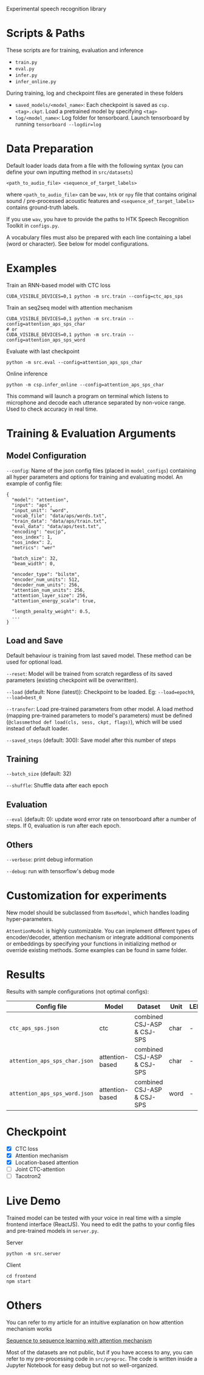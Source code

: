 Experimental speech recognition library

# Scripts & Paths

These scripts are for training, evaluation and inference

- `train.py`
- `eval.py`
- `infer.py`
- `infer_online.py`

During training, log and checkpoint files are generated in these folders

- `saved_models/<model_name>`: Each checkpoint is saved as `csp.<tag>.ckpt`. Load a pretrained model by specifying `<tag>`
- `log/<model_name>`: Log folder for tensorboard. Launch tensorboard by running `tensorboard --logdir=log`

# Data Preparation

Default loader loads data from a file with the following syntax (you can define your own inputting method in `src/datasets`)

```
<path_to_audio_file> <sequence_of_target_labels>
```

where `<path_to_audio_file>` can be `wav`, `htk` or `npy` file that contains original sound / pre-processed acoustic features and `<sequence_of_target_labels>` contains ground-truth labels.

If you use `wav`, you have to provide the paths to HTK Speech Recognition Toolkit in `configs.py`.

A vocabulary files must also be prepared with each line containing a label (word or character). See below for model configurations.

# Examples

Train an RNN-based model with CTC loss

```
CUDA_VISIBLE_DEVICES=0,1 python -m src.train --config=ctc_aps_sps
```

Train an seq2seq model with attention mechanism

```
CUDA_VISIBLE_DEVICES=0,1 python -m src.train --config=attention_aps_sps_char
# or
CUDA_VISIBLE_DEVICES=0,1 python -m src.train --config=attention_aps_sps_word
```

Evaluate with last checkpoint

```
python -m src.eval --config=attention_aps_sps_char
```

Online inference

```
python -m csp.infer_online --config=attention_aps_sps_char
```

This command will launch a program on terminal which listens to microphone and decode each utterance separated by non-voice range. Used to check accuracy in real time.

# Training & Evaluation Arguments

## Model Configuration

`--config`: Name of the json config files (placed in `model_configs`) containing all hyper parameters and options for training and evaluating model. An example of config file:

```
{
  "model": "attention",
  "input": "aps",
  "input_unit": "word",
  "vocab_file": "data/aps/words.txt",
  "train_data": "data/aps/train.txt",
  "eval_data": "data/aps/test.txt",
  "encoding": "eucjp",
  "eos_index": 1,
  "sos_index": 2,
  "metrics": "wer"

  "batch_size": 32,
  "beam_width": 0,

  "encoder_type": "bilstm",
  "encoder_num_units": 512,
  "decoder_num_units": 256,
  "attention_num_units": 256,
  "attention_layer_size": 256,
  "attention_energy_scale": true,

  "length_penalty_weight": 0.5,
  ...
}
```

## Load and Save

Default behaviour is training from last saved model. These method can be used for optional load.

`--reset`: Model will be trained from scratch regardless of its saved parameters (existing checkpoint will be overwritten). 

`--load` (default: None (latest)): Checkpoint to be loaded. Eg: `--load=epoch9`, `--load=best_0`

`--transfer`: Load pre-trained parameters from other model. A load method (mapping pre-trained parameters to model's parameters) must be defined (`@classmethod def load(cls, sess, ckpt, flags)`), which will be used instead of default loader.

`--saved_steps` (default: 300): Save model after this number of steps

## Training

`--batch_size` (default: 32)

`--shuffle`: Shuffle data after each epoch

## Evaluation

`--eval` (default: 0): update word error rate on tensorboard after a number of steps. If 0, evaluation is run after each epoch.

## Others

`--verbose`: print debug information

`--debug`: run with tensorflow's debug mode

# Customization for experiments

New model should be subclassed from `BaseModel`, which handles loading hyper-parameters.

`AttentionModel` is highly customizable. You can implement different types of encoder/decoder, attention mechanism or integrate additional components or embeddings by specifying your functions in initializing method or override existing methods. Some examples can be found in same folder.

# Results

Results with sample configurations (not optimal configs):

| Config file | Model | Dataset | Unit | LER |
|-------------|-------|---------|------|-----|
|`ctc_aps_sps.json`|ctc|combined CSJ-ASP & CSJ-SPS|char| - |
|`attention_aps_sps_char.json`|attention-based|combined CSJ-ASP & CSJ-SPS | char | - |
|`attention_aps_sps_word.json`|attention-based|combined CSJ-ASP & CSJ-SPS | word | - |

# Checkpoint

- [x] CTC loss
- [x] Attention mechanism
- [x] Location-based attention
- [ ] Joint CTC-attention
- [ ] Tacotron2

# Live Demo

Trained model can be tested with your voice in real time with a simple frontend interface (ReactJS). You need to edit the paths to your config files and pre-trained models in `server.py`.

Server

```
python -m src.server
```

Client

```
cd frontend
npm start
```

# Others

You can refer to my article for an intuitive explanation on how attention mechanism works

[Sequence to sequence learning with attention mechanism](https://medium.com/@viettrungdang/sequence-to-sequence-learning-with-attention-mechanism-a8964b5e301e)

Most of the datasets are not public, but if you have access to any, you can refer to my pre-processing code in `src/preproc`. The code is written inside a Jupyter Notebook for easy debug but not so well-organized.
